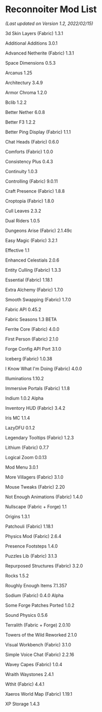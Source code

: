 # Reconnoiter Mod List
*(Last updated on Version 1.2, 2022/02/15)*

3d Skin Layers (Fabric) 1.3.1

Additional Additions 3.0.1

Advanced Netherite (Fabric) 1.3.1

Space Dimensions 0.5.3

Arcanus 1.25

Architectury 3.4.9

Armor Chroma 1.2.0

Bclib 1.2.2

Better Nether 6.0.8

Better F3 1.2.2

Better Ping Display (Fabric) 1.1.1

Chat Heads (Fabric) 0.6.0

Comforts (Fabric) 1.0.0

Consistency Plus 0.4.3

Continuity 1.0.3

Controlling (Fabric) 9.0.11

Craft Presence (Fabric) 1.8.8

Croptopia (Fabric) 1.8.0

Cull Leaves 2.3.2

Dual Riders 1.0.5

Dungeons Arise (Fabric) 2.1.49c

Easy Magic (Fabric) 3.2.1

Effective 1.1

Enhanced Celestials 2.0.6

Entity Culling (Fabric) 1.3.3

Essential (Fabric) 1.18.1

Extra Alchemy (Fabric) 1.7.0

Smooth Swapping (Fabric) 1.7.0

Fabric API 0.45.2

Fabric Seasons 1.3 BETA

Ferrite Core (Fabric) 4.0.0

First Person (Fabric) 2.1.0

Forge Config API Port 3.1.0

Iceberg (Fabric) 1.0.38

I Know What I'm Doing (Fabric) 4.0.0

Illuminations 1.10.2

Immersive Portals (Fabric) 1.1.8

Indium 1.0.2 Alpha

Inventory HUD (Fabric) 3.4.2

Iris MC 1.1.4

LazyDFU 0.1.2

Legendary Tooltips (Fabric) 1.2.3

Lithium (Fabric) 0.7.7

Logical Zoom 0.0.13

Mod Menu 3.0.1

More Villagers (Fabric) 3.1.0

Mouse Tweaks (Fabric) 2.20

Not Enough Animations (Fabric) 1.4.0

Nullscape (Fabric + Forge) 1.1

Origins 1.3.1

Patchouli (Fabric) 1.18.1

Physics Mod (Fabric) 2.6.4

Presence Footsteps 1.4.0

Puzzles Lib (Fabric) 3.1.3

Repurposed Structures (Fabric) 3.2.0

Rocks 1.5.2

Roughly Enough Items 7.1.357

Sodium (Fabric) 0.4.0 Alpha

Some Forge Patches Ported 1.0.2

Sound Physics 0.5.6

Terralith (Fabric + Forge) 2.0.10

Towers of the Wild Reworked 2.1.0

Visual Workbench (Fabric) 3.1.0

Simple Voice Chat (Fabric) 2.2.16

Wavey Capes (Fabric) 1.0.4

Wraith Waystones 2.4.1

Wthit (Fabric) 4.4.1

Xaeros World Map (Fabric) 1.19.1

XP Storage 1.4.3

